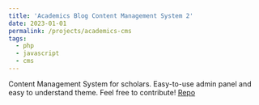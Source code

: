 ```yaml
---
title: 'Academics Blog Content Management System 2'
date: 2023-01-01
permalink: /projects/academics-cms
tags:
  - php
  - javascript
  - cms
---
```


Content Management System for scholars. Easy-to-use admin panel and easy to understand theme. Feel free to contribute!
[Repo](https://github.com/robuno/academics-blog-cms)